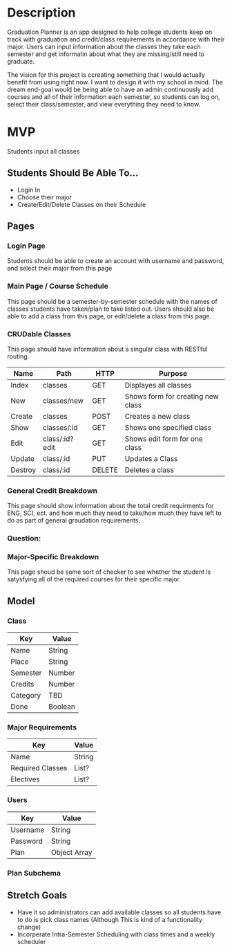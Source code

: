 # Description

Graduation Planner is an app designed to help college students keep on track with graduation and credit/class requirements in accordance with their major. Users can input information about the classes they take each semester and get informatin about what they are missing/still need to graduate.

The vision for this project is ccreating something that I would actually benefit from using right now. I want to design it with my school in mind. The dream end-goal would be being able to have an admin continuously add courses and all of their information each semester, so students can log on, select their class/semester, and view everything they need to know.


# MVP
Students input all classes

## Students Should Be Able To...
<ul>
  <li>Login In</li>
  <li>Choose their major</li>
  <li>Create/Edit/Delete Classes on their Schedule</li>
</ul>

## Pages

### Login Page
Students should be able to create an account with username and password, and select their major from this page

### Main Page / Course Schedule
This page should be a semester-by-semester schedule with the names of classes students have taken/plan to take listed out. Users should also be able to add a class from this page, or edit/delete a class from this page.

### CRUDable Classes
This page should have information about a singular class with RESTful routing.

| Name     | Path | HTTP | Purpose |
|----------|------|------|---------|
| Index    | classes | GET | Displayes all classes | 
| New     | classes/new   | GET | Shows form for creating new class | 
| Create  | classes       | POST| Creates a new class |
| Show    | classes/:id   | GET | Shows one specified class |
| Edit    | class/:id?edit|GET  | Shows edit form for one class |
| Update  | class/:id     | PUT | Updates a Class | 
| Destroy | class/:id     | DELETE | Deletes a class |


### General Credit Breakdown 
This page should show information about the total credit requirments for ENG, SCI, ect. and how much they need to take/how much they have left to do as part of general graudation requirements.

### Question: 

### Major-Specific Breakdown
This page shoud be some sort of checker to see whether the student is satysfying all of the required courses for their specific major.


## Model

### Class

| Key     | Value |
| ----------- | ----------- |
| Name      | String       |
| Place   | String       |
| Semester   | Number       |
| Credits  | Number        |
| Category  | TBD  |
| Done  | Boolean  |


### Major Requirements
| Key     | Value |
| ----------- | ----------- |
| Name     | String |
|    Required Classes   | List?   |
|    Electives  | List?   |

### Users

| Key     | Value |
| ----------- | ----------- |
| Username   | String    |
| Password | String |
| Plan | Object Array | 

### Plan Subchema



## Stretch Goals

<ul>
    <li>Have it so administrators can add available classes so all students have to do is pick class names (Although This is kind of a functionality change)</li>
    <li>Incorperate Intra-Semester Scheduling with class times and a weekly scheduler</li>
</ul>

